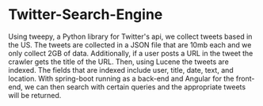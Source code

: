 # Twitter-Search-Engine

Using tweepy, a Python library for Twitter's api, we collect tweets based in the US. The tweets are collected in a JSON file that are 10mb each and we only collect 2GB of data. Additionally, if a user posts a URL in the tweet the crawler gets the title of the URL. Then, using Lucene the tweets are indexed. 
The fields that are indexed include user, title, date, text, and location. With spring-boot running as a back-end and Angular for the front-end, we can then search with certain queries and the appropriate tweets will be returned.
